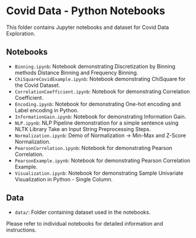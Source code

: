 # Covid Data - Python Notebooks
This folder contains Jupyter notebooks and dataset for Covid Data Exploration.

## Notebooks

- `Binning.ipynb`: Notebook demonstrating Discretization by Binning methods Distance Binning and Frequency Binning.
- `ChiSquareCovidExample.ipynb`: Notebook demonstrating ChiSquare for the Covid Dataset.
- `CorrelationCoefficient.ipynb`: Notebook for demonstrating Correlation Coefficient.
- `Encoding.ipynb`: Notebook for demonstrating One-hot encoding and Label encoding in Python.
- `InformationGain.ipynb`: Notebook for demonstrating Information Gain.
- `NLP.ipynb`: NLP Pipeline demonstration for a simple sentence using NLTK Library Take an Input String Preprocessing Steps.
- `Normalization.ipynb`: Demo of Normalization -> Min-Max and Z-Score Normalization.
- `PearsonCorrelation.ipynb`: Notebook for demonstrating Pearson Correlation.
- `PearsonExample.ipynb`: Notebook for demonstrating Pearson Correlation Example.
- `Visualization.ipynb`: Notebook for demonstrating Sample Univariate Visualization in Python - Single Column.

## Data

- `data/`: Folder containing dataset used in the notebooks.

Please refer to individual notebooks for detailed information and instructions.
